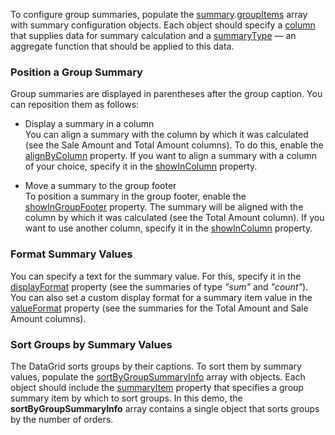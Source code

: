 To configure group summaries, populate the [summary](/Documentation/ApiReference/UI_Components/dxDataGrid/Configuration/summary/).[groupItems](/Documentation/ApiReference/UI_Components/dxDataGrid/Configuration/summary/groupItems/) array with summary configuration objects. Each object should specify a [column](/Documentation/ApiReference/UI_Components/dxDataGrid/Configuration/summary/totalItems/#column) that supplies data for summary calculation and a [summaryType](/Documentation/ApiReference/UI_Components/dxDataGrid/Configuration/summary/totalItems/#summaryType) &mdash; an aggregate function that should be applied to this data.

### Position a Group Summary

Group summaries are displayed in parentheses after the group caption. You can reposition them as follows:

* Display a summary in a column          
You can align a summary with the column by which it was calculated (see the Sale Amount and Total Amount columns). To do this, enable the [alignByColumn](/Documentation/ApiReference/UI_Components/dxDataGrid/Configuration/summary/groupItems/#alignByColumn) property. If you want to align a summary with a column of your choice, specify it in the [showInColumn](/Documentation/ApiReference/UI_Components/dxDataGrid/Configuration/summary/groupItems/#showInColumn) property.

* Move a summary to the group footer       
To position a summary in the group footer, enable the [showInGroupFooter](/Documentation/ApiReference/UI_Components/dxDataGrid/Configuration/summary/groupItems/#showInGroupFooter) property. The summary will be aligned with the column by which it was calculated (see the Total Amount column). If you want to use another column, specify it in the [showInColumn](/Documentation/ApiReference/UI_Components/dxDataGrid/Configuration/summary/groupItems/#showInColumn) property.

### Format Summary Values
You can specify a text for the summary value. For this, specify it in the [displayFormat](/Documentation/ApiReference/UI_Components/dxDataGrid/Configuration/summary/groupItems/#displayFormat) property (see the summaries of type *"sum"* and *"count"*). You can also set a custom display format for a summary item value in the [valueFormat](/Documentation/ApiReference/UI_Components/dxDataGrid/Configuration/summary/groupItems/#valueFormat) property (see the summaries for the Total Amount and Sale Amount columns).

### Sort Groups by Summary Values
The DataGrid sorts groups by their captions. To sort them by summary values, populate the [sortByGroupSummaryInfo](/Documentation/ApiReference/UI_Components/dxDataGrid/Configuration/sortByGroupSummaryInfo/) array with objects. Each object should include the [summaryItem](/Documentation/ApiReference/UI_Components/dxDataGrid/Configuration/sortByGroupSummaryInfo/#summaryItem) property that specifies a group summary item by which to sort groups. In this demo, the **sortByGroupSummaryInfo** array contains a single object that sorts groups by the number of orders.
